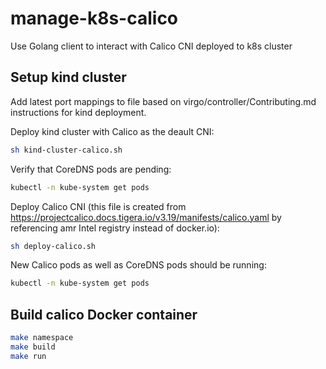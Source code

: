 # manage-k8s-calico
Use Golang client to interact with Calico CNI deployed to k8s cluster

## Setup kind cluster

Add latest port mappings to file based on virgo/controller/Contributing.md instructions for kind deployment.

Deploy kind cluster with Calico as the deault CNI:
```sh
sh kind-cluster-calico.sh
```

Verify that CoreDNS pods are pending:
```sh
kubectl -n kube-system get pods
```

Deploy Calico CNI (this file is created from https://projectcalico.docs.tigera.io/v3.19/manifests/calico.yaml by referencing amr Intel registry instead of docker.io):
```sh
sh deploy-calico.sh
```

New Calico pods as well as CoreDNS pods should be running:
```sh
kubectl -n kube-system get pods
```

## Build calico Docker container

```sh
make namespace
make build
make run
```
